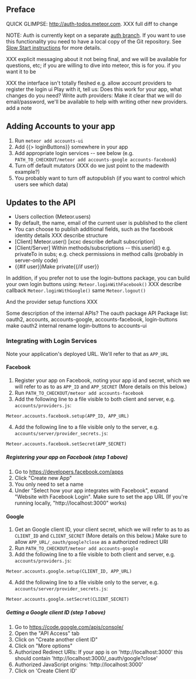 ## Preface
QUICK GLIMPSE: http://auth-todos.meteor.com. XXX full diff to change

NOTE: Auth is currently kept on a separate [auth branch](https://github.com/meteor/meteor/tree/auth). If you want to use this functionality you need to have a local copy of the Git repository. See [Slow Start instructions](https://github.com/meteor/meteor#slow-start-for-developers) for more details.

XXX explicit messaging about it not being final, and we will be available for questions, etc; if you are willing to dive into meteor, this is for you. if you want it to be 


XXX the interface isn't totally fleshed
e.g. allow account providers to register the login ui
Play with it, tell us: Does this work for your app, what changes do you need?
Write auth providers: Make it clear that we will do email/password, we'll be available to help with writing other new providers.
add a note 


## Adding Accounts to your app
1. Run `meteor add accounts-ui`
2. Add {{> loginButtons}} somewhere in your app
3. Add appropriate login services -- see below (e.g. `PATH_TO_CHECKOUT/meteor add accounts-google accounts-facebook`)
4. Turn off default mutators (XXX do we just point to the madewith example?)
5. You probably want to turn off autopublish (if you want to control which users see which data) 

## Updates to the API
- Users collection (Meteor.users)
- By default, the name, email of the current user is published to the client
- You can choose to publish additional fields, such as the facebook identity details XXX describe structure
- [Client] Meteor.user() [xcxc describe default subscription]
- [Client/Server] Within methods/subscriptions -- this.userId() e.g. privateTo in subs; e.g. check permissions in method calls (probably in server-only code)
- {{#if user}}Make private{{/if user}}

In addition, if you prefer not to use the login-buttons package, you can build your own login buttons using:
`Meteor.loginWithFacebook()`
XXX describe callback
`Meteor.loginWithGoogle()`
same
`Meteor.logout()`

And the provider setup functions XXX



Some description of the internal APIs?
The oauth package API
Package list: oauth2, accounts, accounts-google, accounts-facebook, login-buttons
make oauth2 internal
rename login-buttons to accounts-ui



### Integrating with Login Services

Note your application's deployed URL. We'll refer to that as `APP_URL`

#### Facebook
1. Register your app on Facebook, noting your app id and secret, which we will refer to as to as `APP_ID` and `APP_SECRET` (More details on this below.)
2. Run `PATH_TO_CHECKOUT/meteor add accounts-facebook`
3. Add the following line to a file visible to both client and server, e.g. `accounts/providers.js`:
```
Meteor.accounts.facebook.setup(APP_ID, APP_URL)
```

4. Add the following line to a file visible only to the server, e.g. `accounts/server/provider_secrets.js`:
```
Meteor.accounts.facebook.setSecret(APP_SECRET)
```

##### Registering your app on Facebook (step 1 above)
1. Go to https://developers.facebook.com/apps
2. Click "Create new App"
3. You only need to set a name
4. Under "Select how your app integrates with Facebook", expand "Website with Facebook Login". Make sure to set the app URL (If you're running locally, "http://localhost:3000" works)
 

#### Google
1. Get an Google client ID, your client secret, which we will refer to as to as `CLIENT_ID` and `CLIENT_SECRET` (More details on this below.) Make sure to allow `APP_URL/_oauth/google?close` as a authorized redirect URI
2. Run `PATH_TO_CHECKOUT/meteor add accounts-google`
3. Add the following line to a file visible to both client and server, e.g. `accounts/providers.js`:
```
Meteor.accounts.google.setup(CLIENT_ID, APP_URL)
```

4. Add the following line to a file visible only to the server, e.g. `accounts/server/provider_secrets.js`:
```
Meteor.accounts.google.setSecret(CLIENT_SECRET)
```


##### Getting a Google client ID (step 1 above)
1. Go to https://code.google.com/apis/console/
2. Open the "API Access" tab
3. Click on "Create another client ID"
4. Click on "More options"
5. Authorized Redirect URIs: If your app is on 'http://localhost:3000' this should contain 'http://localhost:3000/_oauth/google?close'
6. Authorized JavaScript origins: 'http://localhost:3000'
7. Click on 'Create Client ID'


